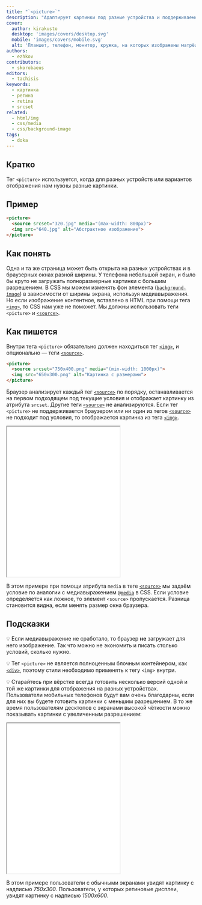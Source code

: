 ```yaml
---
title: "`<picture>`"
description: "Адаптирует картинки под разные устройства и поддерживаемые форматы."
cover:
  author: kirakusto
  desktop: 'images/covers/desktop.svg'
  mobile: 'images/covers/mobile.svg'
  alt: 'Планшет, телефон, монитор, кружка, на которых изображены матрёшки'
authors:
  - ezhkov
contributors:
  - skorobaeus
editors:
  - tachisis
keywords:
  - картинка
  - ретина
  - retina
  - srcset
related:
  - html/img
  - css/media
  - css/background-image
tags:
  - doka
---
```


## Кратко

Тег `<picture>` используется, когда для разных устройств или вариантов отображения нам нужны разные картинки.

## Пример

```html
<picture>
  <source srcset="320.jpg" media="(max-width: 800px)">
  <img src="640.jpg" alt="Абстрактное изображение">
</picture>
```

## Как понять

Одна и та же страница может быть открыта на разных устройствах и в браузерных окнах разной ширины. У телефона небольшой экран, и было бы круто не загружать полноразмерные картинки с большим разрешением. В CSS мы можем изменять фон элемента ([`background-image`](/css/background-image/)) в зависимости от ширины экрана, используя медиавыражения. Но если изображение контентное, вставлено в HTML при помощи тега [`<img>`](/html/img/), то CSS нам уже не поможет. Мы должны использовать теги `<picture>` и [`<source>`](/html/source/).

## Как пишется

Внутри тега `<picture>` обязательно должен находиться тег [`<img>`](/html/img/), и опционально — теги [`<source>`](/html/source/).

```html
<picture>
  <source srcset="750x400.png" media="(min-width: 1000px)">
  <img src="650x300.png" alt="Картинка с размерами">
</picture>
```

Браузер анализирует каждый тег [`<source>`](/html/source/) по порядку, останавливается на первом подходящем под текущие условия и отображает картинку из атрибута `srcset`. Другие теги [`<source>`](/html/source/) не анализируются. Если тег `<picture>` не поддерживается браузером или ни один из тегов [`<source>`](/html/source/) не подходит под условия, то отображается картинка из тега [`<img>`](/html/img/).

<iframe title="Подгрузка разных картинок" src="demos/default/" height="400"></iframe>

В этом примере при помощи атрибута `media` в теге [`<source>`](/html/source/) мы задаём условие по аналогии с медиавыражением [`@media`](/css/media/) в CSS. Если условие определяется как ложное, то элемент `<source>` пропускается. Разница становится видна, если менять размер окна браузера.

## Подсказки

💡 Если медиавыражение не сработало, то браузер **не** загружает для него изображение. Так что можно не экономить и писать столько условий, сколько нужно.

💡 Тег `<picture>` не является полноценным блочным контейнером, как [`<div>`](/html/div/), поэтому стили необходимо применять к тегу `<img>` внутри.

💡 Старайтесь при вёрстке всегда готовить несколько версий одной и той же картинки для отображения на разных устройствах. Пользователи мобильных телефонов будут вам очень благодарны, если для них вы будете готовить картинки с меньшим разрешением. В то же время пользователям десктопов с экранами высокой чёткости можно показывать картинки с увеличенным разрешением:

<iframe title="Отдельная картинка для ретины" src="demos/retina-picture/" height="400"></iframe>

В этом примере пользователи с обычными экранами увидят картинку с надписью _750x300_. Пользователи, у которых ретиновые дисплеи, увидят картинку с надписью _1500x600_.
